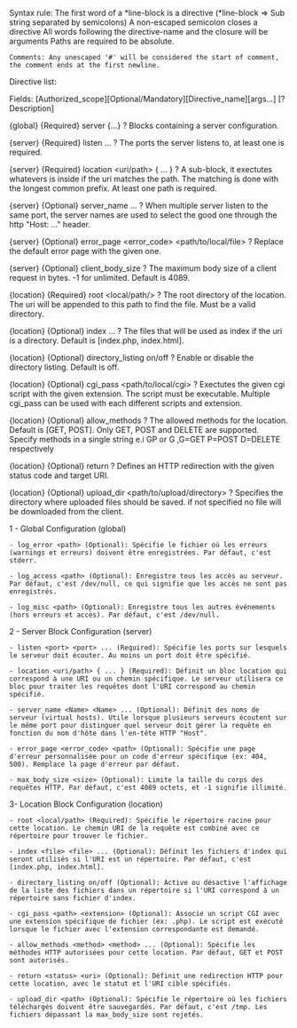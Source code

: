 Syntax rule:
    The first word of a *line-block is a directive
    (*line-block => Sub string separated by semicolons)
    A non-escaped semicolon closes a directive
    All words following the directive-name and the closure will be arguments
    Paths are required to be absolute.

    Comments: Any unescaped '#' will be considered the start of comment, the comment ends at the first newline.

Directive list:

Fields: [Authorized_scope][Optional/Mandatory][Directive_name][args...]
    [? Description]

{global} {Required} server {...}
    ? Blocks containing a server configuration.

{server} {Required} listen <port> <port> ...
    ? The ports the server listens to, at least one is required.

{server} {Required} location <uri/path> { ... }
    ? A sub-block, it exectutes whatevers is inside if the uri matches the path. The matching is done with the longest common prefix. At least one path is required.

{server} {Optional} server_name <Name> <Name> ...
    ? When multiple server listen to the same port, the server names are used to select the good one through the http "Host: ..." header.

{server} {Optional} error_page <error_code> <path/to/local/file>
    ? Replace the default error page with the given one.

{server} {Optional} client_body_size <size>
    ? The maximum body size of a client request in bytes. -1 for unlimited. Default is 4089.

{location} {Required} root <local/path/>
    ? The root directory of the location. The uri will be appended to this path to find the file. Must be a valid directory.

{location} {Optional} index <file> <file> ...
    ? The files that will be used as index if the uri is a directory. Default is [index.php, index.html].

{location} {Optional} directory_listing on/off
    ? Enable or disable the directory listing. Default is off.

{location} {Optional} cgi_pass <path/to/local/cgi> <extension>
    ? Exectutes the given cgi script with the given extension. The script must be executable. Multiple cgi_pass can be used with each different scripts and extension.

{location} {Optional} allow_methods <methods>
    ? The allowed methods for the location. Default is [GET, POST]. Only GET, POST and DELETE are supported. Specify methods in a single string e.i GP or G ,G=GET P=POST D=DELETE respectively

{location} {Optional} return <status> <uri>
    ? Defines an HTTP redirection with the given status code and target URI.

{location} {Optional} upload_dir <path/to/upload/directory>
    ? Specifies the directory where uploaded files should be saved. if not specified no file will be downloaded from the client.





  1 - Global Configuration (global)

    - log_error <path> (Optional): Spécifie le fichier où les erreurs (warnings et erreurs) doivent être enregistrées. Par défaut, c'est stderr.

    - log_access <path> (Optional): Enregistre tous les accès au serveur. Par défaut, c'est /dev/null, ce qui signifie que les accès ne sont pas enregistrés.

    - log_misc <path> (Optional): Enregistre tous les autres événements (hors erreurs et accès). Par défaut, c'est /dev/null.

2 - Server Block Configuration (server)

    - listen <port> <port> ... (Required): Spécifie les ports sur lesquels le serveur doit écouter. Au moins un port doit être spécifié.

    - location <uri/path> { ... } (Required): Définit un bloc location qui correspond à une URI ou un chemin spécifique. Le serveur utilisera ce bloc pour traiter les requêtes dont l'URI correspond au chemin spécifié.

    - server_name <Name> <Name> ... (Optional): Définit des noms de serveur (virtual hosts). Utile lorsque plusieurs serveurs écoutent sur le même port pour distinguer quel serveur doit gérer la requête en fonction du nom d'hôte dans l'en-tête HTTP "Host".

    - error_page <error_code> <path> (Optional): Spécifie une page d'erreur personnalisée pour un code d'erreur spécifique (ex: 404, 500). Remplace la page d'erreur par défaut.

    - max_body_size <size> (Optional): Limite la taille du corps des requêtes HTTP. Par défaut, c'est 4089 octets, et -1 signifie illimité.

3- Location Block Configuration (location)

    - root <local/path> (Required): Spécifie le répertoire racine pour cette location. Le chemin URI de la requête est combiné avec ce répertoire pour trouver le fichier.

    - index <file> <file> ... (Optional): Définit les fichiers d'index qui seront utilisés si l'URI est un répertoire. Par défaut, c'est [index.php, index.html].

    - directory_listing on/off (Optional): Active ou désactive l'affichage de la liste des fichiers dans un répertoire si l'URI correspond à un répertoire sans fichier d'index.

    - cgi_pass <path> <extension> (Optional): Associe un script CGI avec une extension spécifique de fichier (ex: .php). Le script est exécuté lorsque le fichier avec l'extension correspondante est demandé.

    - allow_methods <method> <method> ... (Optional): Spécifie les méthodes HTTP autorisées pour cette location. Par défaut, GET et POST sont autorisés.

    - return <status> <uri> (Optional): Définit une redirection HTTP pour cette location, avec le statut et l'URI cible spécifiés.

    - upload_dir <path> (Optional): Spécifie le répertoire où les fichiers téléchargés doivent être sauvegardés. Par défaut, c'est /tmp. Les fichiers dépassant la max_body_size sont rejetés.
